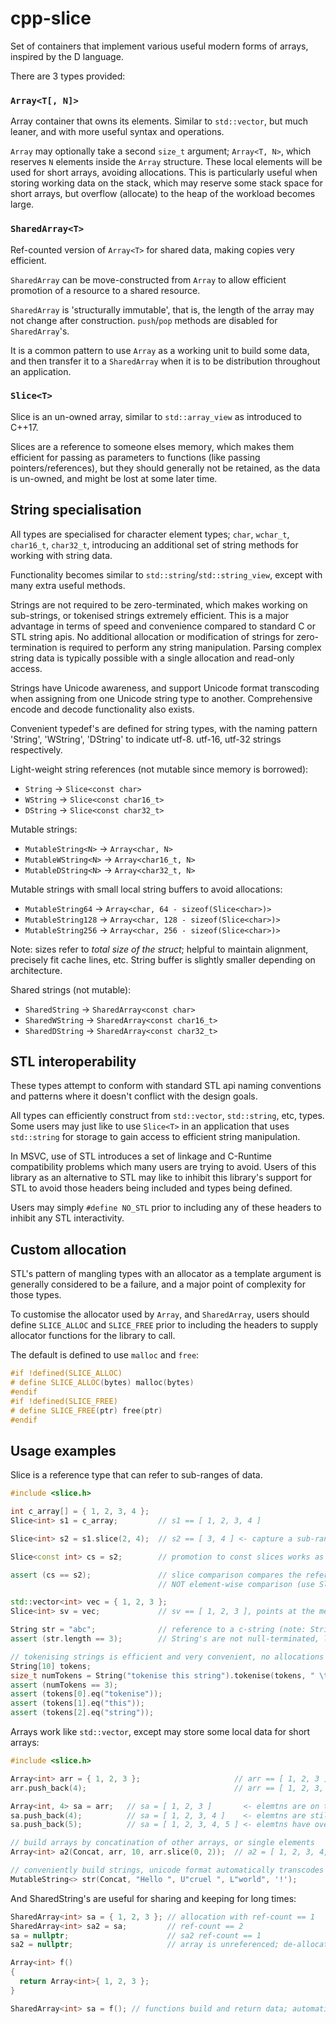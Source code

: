 # cpp-slice
Set of containers that implement various useful modern forms of arrays, inspired by the D language.

There are 3 types provided:

### `Array<T[, N]>`

Array container that owns its elements. Similar to `std::vector`, but much leaner, and with more useful syntax and operations.

`Array` may optionally take a second `size_t` argument; `Array<T, N>`, which reserves `N` elements inside the `Array` structure. These local elements will be used for short arrays, avoiding allocations. This is particularly useful when storing working data on the stack, which may reserve some stack space for short arrays, but overflow (allocate) to the heap of the workload becomes large.

### `SharedArray<T>`

Ref-counted version of `Array<T>` for shared data, making copies very efficient.

`SharedArray` can be move-constructed from `Array` to allow efficient promotion of a resource to a shared resource.

`SharedArray` is 'structurally immutable', that is, the length of the array may not change after construction. `push`/`pop` methods are disabled for `SharedArray`'s.

It is a common pattern to use `Array` as a working unit to build some data, and then transfer it to a `SharedArray` when it is to be distribution throughout an application.

### `Slice<T>`

Slice is an un-owned array, similar to `std::array_view` as introduced to C++17.

Slices are a reference to someone elses memory, which makes them efficient for passing as parameters to functions (like passing pointers/references), but they should generally not be retained, as the data is un-owned, and might be lost at some later time.

## String specialisation

All types are specialised for character element types; `char`, `wchar_t`, `char16_t`, `char32_t`, introducing an additional set of string methods for working with string data.

Functionality becomes similar to `std::string`/`std::string_view`, except with many extra useful methods.

Strings are not required to be zero-terminated, which makes working on sub-strings, or tokenised strings extremely efficient. This is a major advantage in terms of speed and convenience compared to standard C or STL string apis. No additional allocation or modification of strings for zero-termination is required to perform any string manipulation. Parsing complex string data is typically possible with a single allocation and read-only access.

Strings have Unicode awareness, and support Unicode format transcoding when assigning from one Unicode string type to another. Comprehensive encode and decode functionality also exists.

Convenient typedef's are defined for string types, with the naming pattern 'String', 'WString', 'DString' to indicate utf-8. utf-16, utf-32 strings respectively.

Light-weight string references (not mutable since memory is borrowed):
 - `String` -> `Slice<const char>`
 - `WString` -> `Slice<const char16_t>`
 - `DString` -> `Slice<const char32_t>`

Mutable strings:
 - `MutableString<N>` -> `Array<char, N>`
 - `MutableWString<N>` -> `Array<char16_t, N>`
 - `MutableDString<N>` -> `Array<char32_t, N>`


Mutable strings with small local string buffers to avoid allocations:

 - `MutableString64` -> `Array<char, 64 - sizeof(Slice<char>)>`
 - `MutableString128` -> `Array<char, 128 - sizeof(Slice<char>)>`
 - `MutableString256` -> `Array<char, 256 - sizeof(Slice<char>)>`

Note: sizes refer to _total size of the struct_; helpful to maintain alignment, precisely fit cache lines, etc. String buffer is slightly smaller depending on architecture.

Shared strings (not mutable):
 - `SharedString` -> `SharedArray<const char>`
 - `SharedWString` -> `SharedArray<const char16_t>`
 - `SharedDString` -> `SharedArray<const char32_t>`


## STL interoperability

These types attempt to conform with standard STL api naming conventions and patterns where it doesn't conflict with the design goals.

All types can efficiently construct from `std::vector`, `std::string`, etc, types.
Some users may just like to use `Slice<T>` in an application that uses `std::string` for storage to gain access to efficient string manipulation.

In MSVC, use of STL introduces a set of linkage and C-Runtime compatibility problems which many users are trying to avoid. Users of this library as an alternative to STL may like to inhibit this library's support for STL to avoid those headers being included and types being defined.

Users may simply `#define NO_STL` prior to including any of these headers to inhibit any STL interactivity.

## Custom allocation

STL's pattern of mangling types with an allocator as a template argument is generally considered to be a failure, and a major point of complexity for those types.

To customise the allocator used by `Array`, and `SharedArray`, users should define `SLICE_ALLOC` and `SLICE_FREE` prior to including the headers to supply allocator functions for the library to call.

The default is defined to use `malloc` and `free`:
```C++
#if !defined(SLICE_ALLOC)
# define SLICE_ALLOC(bytes) malloc(bytes)
#endif
#if !defined(SLICE_FREE)
# define SLICE_FREE(ptr) free(ptr)
#endif
```

## Usage examples

Slice is a reference type that can refer to sub-ranges of data.

```C++
#include <slice.h>

int c_array[] = { 1, 2, 3, 4 };
Slice<int> s1 = c_array;         // s1 == [ 1, 2, 3, 4 ]

Slice<int> s2 = s1.slice(2, 4);  // s2 == [ 3, 4 ] <- capture a sub-range of the data

Slice<const int> cs = s2;        // promotion to const slices works as expected

assert (cs == s2);               // slice comparison compares the references are the same
                                 // NOT element-wise comparison (use Slice::eq())

std::vector<int> vec = { 1, 2, 3 };
Slice<int> sv = vec;             // sv == [ 1, 2, 3 ], points at the memory owned by `vec`

String str = "abc";              // reference to a c-string (note: String == Slice<const char>)
assert (str.length == 3);        // String's are not null-terminated, length excludes the null

// tokenising strings is efficient and very convenient, no allocations are required
String[10] tokens;
size_t numTokens = String("tokenise this string").tokenise(tokens, " \t");
assert (numTokens == 3);
assert (tokens[0].eq("tokenise"));
assert (tokens[1].eq("this"));
assert (tokens[2].eq("string"));
```

Arrays work like `std::vector`, except may store some local data for short arrays:
```C++
#include <slice.h>

Array<int> arr = { 1, 2, 3 };                     // arr == [ 1, 2, 3 ]
arr.push_back(4);                                 // arr == [ 1, 2, 3, 4 ]

Array<int, 4> sa = arr;   // sa = [ 1, 2, 3 ]       <- elemtns are on the stack
sa.push_back(4);          // sa = [ 1, 2, 3, 4 ]    <- elemtns are still on the stack
sa.push_back(5);          // sa = [ 1, 2, 3, 4, 5 ] <- elemtns have overflowed to an allocation

// build arrays by concatination of other arrays, or single elements
Array<int> a2(Concat, arr, 10, arr.slice(0, 2));  // a2 = [ 1, 2, 3, 4, 10, 1, 2 ]

// conveniently build strings, unicode format automatically transcodes to target
MutableString<> str(Concat, "Hello ", U"cruel ", L"world", '!');
```

And SharedString's are useful for sharing and keeping for long times:
```C++
SharedArray<int> sa = { 1, 2, 3 }; // allocation with ref-count == 1
SharedArray<int> sa2 = sa;         // ref-count == 2
sa = nullptr;                      // sa2 ref-count == 1
sa2 = nullptr;                     // array is unreferenced; de-allocated

Array<int> f()
{
  return Array<int>{ 1, 2, 3 };
}

SharedArray<int> sa = f(); // functions build and return data; automatically promote to 'shared'
```
